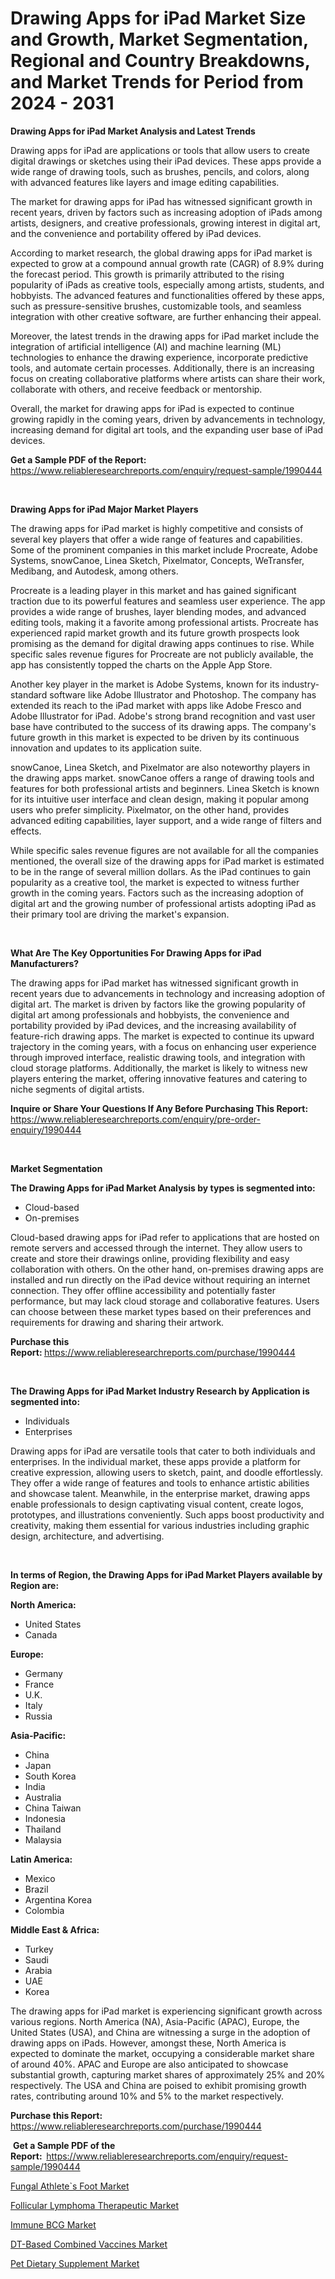 <p><h1>Drawing Apps for iPad Market Size and Growth, Market Segmentation, Regional and Country Breakdowns, and Market Trends for Period from 2024 -  2031</h1></p><p><strong>Drawing Apps for iPad Market Analysis and Latest Trends</strong></p>
<p><p>Drawing apps for iPad are applications or tools that allow users to create digital drawings or sketches using their iPad devices. These apps provide a wide range of drawing tools, such as brushes, pencils, and colors, along with advanced features like layers and image editing capabilities.</p><p>The market for drawing apps for iPad has witnessed significant growth in recent years, driven by factors such as increasing adoption of iPads among artists, designers, and creative professionals, growing interest in digital art, and the convenience and portability offered by iPad devices.</p><p>According to market research, the global drawing apps for iPad market is expected to grow at a compound annual growth rate (CAGR) of 8.9% during the forecast period. This growth is primarily attributed to the rising popularity of iPads as creative tools, especially among artists, students, and hobbyists. The advanced features and functionalities offered by these apps, such as pressure-sensitive brushes, customizable tools, and seamless integration with other creative software, are further enhancing their appeal.</p><p>Moreover, the latest trends in the drawing apps for iPad market include the integration of artificial intelligence (AI) and machine learning (ML) technologies to enhance the drawing experience, incorporate predictive tools, and automate certain processes. Additionally, there is an increasing focus on creating collaborative platforms where artists can share their work, collaborate with others, and receive feedback or mentorship.</p><p>Overall, the market for drawing apps for iPad is expected to continue growing rapidly in the coming years, driven by advancements in technology, increasing demand for digital art tools, and the expanding user base of iPad devices.</p></p>
<p><strong>Get a Sample PDF of the Report:&nbsp;</strong> <a href="https://www.reliableresearchreports.com/enquiry/request-sample/1990444">https://www.reliableresearchreports.com/enquiry/request-sample/1990444</a></p>
<p>&nbsp;</p>
<p><strong>Drawing Apps for iPad Major Market Players</strong></p>
<p><p>The drawing apps for iPad market is highly competitive and consists of several key players that offer a wide range of features and capabilities. Some of the prominent companies in this market include Procreate, Adobe Systems, snowCanoe, Linea Sketch, Pixelmator, Concepts, WeTransfer, Medibang, and Autodesk, among others.</p><p>Procreate is a leading player in this market and has gained significant traction due to its powerful features and seamless user experience. The app provides a wide range of brushes, layer blending modes, and advanced editing tools, making it a favorite among professional artists. Procreate has experienced rapid market growth and its future growth prospects look promising as the demand for digital drawing apps continues to rise. While specific sales revenue figures for Procreate are not publicly available, the app has consistently topped the charts on the Apple App Store.</p><p>Another key player in the market is Adobe Systems, known for its industry-standard software like Adobe Illustrator and Photoshop. The company has extended its reach to the iPad market with apps like Adobe Fresco and Adobe Illustrator for iPad. Adobe's strong brand recognition and vast user base have contributed to the success of its drawing apps. The company's future growth in this market is expected to be driven by its continuous innovation and updates to its application suite.</p><p>snowCanoe, Linea Sketch, and Pixelmator are also noteworthy players in the drawing apps market. snowCanoe offers a range of drawing tools and features for both professional artists and beginners. Linea Sketch is known for its intuitive user interface and clean design, making it popular among users who prefer simplicity. Pixelmator, on the other hand, provides advanced editing capabilities, layer support, and a wide range of filters and effects.</p><p>While specific sales revenue figures are not available for all the companies mentioned, the overall size of the drawing apps for iPad market is estimated to be in the range of several million dollars. As the iPad continues to gain popularity as a creative tool, the market is expected to witness further growth in the coming years. Factors such as the increasing adoption of digital art and the growing number of professional artists adopting iPad as their primary tool are driving the market's expansion.</p></p>
<p>&nbsp;</p>
<p><strong>What Are The Key Opportunities For Drawing Apps for iPad Manufacturers?</strong></p>
<p><p>The drawing apps for iPad market has witnessed significant growth in recent years due to advancements in technology and increasing adoption of digital art. The market is driven by factors like the growing popularity of digital art among professionals and hobbyists, the convenience and portability provided by iPad devices, and the increasing availability of feature-rich drawing apps. The market is expected to continue its upward trajectory in the coming years, with a focus on enhancing user experience through improved interface, realistic drawing tools, and integration with cloud storage platforms. Additionally, the market is likely to witness new players entering the market, offering innovative features and catering to niche segments of digital artists.</p></p>
<p><strong>Inquire or Share Your Questions If Any Before Purchasing This Report:</strong> <a href="https://www.reliableresearchreports.com/enquiry/pre-order-enquiry/1990444">https://www.reliableresearchreports.com/enquiry/pre-order-enquiry/1990444</a></p>
<p>&nbsp;</p>
<p><strong>Market Segmentation</strong></p>
<p><strong>The Drawing Apps for iPad Market Analysis by types is segmented into:</strong></p>
<p><ul><li>Cloud-based</li><li>On-premises</li></ul></p>
<p><p>Cloud-based drawing apps for iPad refer to applications that are hosted on remote servers and accessed through the internet. They allow users to create and store their drawings online, providing flexibility and easy collaboration with others. On the other hand, on-premises drawing apps are installed and run directly on the iPad device without requiring an internet connection. They offer offline accessibility and potentially faster performance, but may lack cloud storage and collaborative features. Users can choose between these market types based on their preferences and requirements for drawing and sharing their artwork.</p></p>
<p><strong>Purchase this Report:&nbsp;</strong><a href="https://www.reliableresearchreports.com/purchase/1990444">https://www.reliableresearchreports.com/purchase/1990444</a></p>
<p>&nbsp;</p>
<p><strong>The Drawing Apps for iPad Market Industry Research by Application is segmented into:</strong></p>
<p><ul><li>Individuals</li><li>Enterprises</li></ul></p>
<p><p>Drawing apps for iPad are versatile tools that cater to both individuals and enterprises. In the individual market, these apps provide a platform for creative expression, allowing users to sketch, paint, and doodle effortlessly. They offer a wide range of features and tools to enhance artistic abilities and showcase talent. Meanwhile, in the enterprise market, drawing apps enable professionals to design captivating visual content, create logos, prototypes, and illustrations conveniently. Such apps boost productivity and creativity, making them essential for various industries including graphic design, architecture, and advertising.</p></p>
<p>&nbsp;</p>
<p><strong>In terms of Region, the Drawing Apps for iPad Market Players available by Region are:</strong></p>
<p>
    <p> <strong> North America: </strong>
        <ul>
            <li>United States</li>
            <li>Canada</li>
        </ul>
        </p> 
    <p> <strong> Europe: </strong>
        <ul>
            <li>Germany</li>
            <li>France</li>
            <li>U.K.</li>
            <li>Italy</li>
            <li>Russia</li>
        </ul>
        </p> 
    <p> <strong> Asia-Pacific: </strong>
        <ul>
            <li>China</li>
            <li>Japan</li>
            <li>South Korea</li>
            <li>India</li>
            <li>Australia</li>
            <li>China Taiwan</li>
            <li>Indonesia</li>
            <li>Thailand</li>
            <li>Malaysia</li>
        </ul>
        </p> 
    <p> <strong> Latin America: </strong>
        <ul>
            <li>Mexico</li>
            <li>Brazil</li>
            <li>Argentina Korea</li>
            <li>Colombia</li>
        </ul>
        </p> 
    <p> <strong> Middle East & Africa: </strong>
        <ul>
            <li>Turkey</li>
            <li>Saudi</li>
            <li>Arabia</li>
            <li>UAE</li>
            <li>Korea</li>
        </ul>
    </p>
    </p>
<p><p>The drawing apps for iPad market is experiencing significant growth across various regions. North America (NA), Asia-Pacific (APAC), Europe, the United States (USA), and China are witnessing a surge in the adoption of drawing apps on iPads. However, amongst these, North America is expected to dominate the market, occupying a considerable market share of around 40%. APAC and Europe are also anticipated to showcase substantial growth, capturing market shares of approximately 25% and 20% respectively. The USA and China are poised to exhibit promising growth rates, contributing around 10% and 5% to the market respectively.</p></p>
<p><strong>Purchase this Report: </strong><a href="https://www.reliableresearchreports.com/purchase/1990444">https://www.reliableresearchreports.com/purchase/1990444</a></p>
<p>&nbsp;<strong>Get a Sample PDF of the Report:&nbsp;&nbsp;</strong><a href="https://www.reliableresearchreports.com/enquiry/request-sample/1990444">https://www.reliableresearchreports.com/enquiry/request-sample/1990444</a></p>
<p><strong></strong></p>
<p><p><a href="https://medium.com/@rosethompson73/fungal-athlete-s-foot-market-size-market-outlook-and-market-forecast-2024-to-2031-983ed3ef3008">Fungal Athlete`s Foot Market</a></p><p><a href="https://medium.com/@rosethompson73/follicular-lymphoma-therapeutic-market-analysis-and-sze-forecasted-for-period-from-2024-to-2031-e44bd77b5865">Follicular Lymphoma Therapeutic Market</a></p><p><a href="https://github.com/nathandecarvalho/Market-Research-Report-List-1/blob/main/immune-bcg-market.md">Immune BCG Market</a></p><p><a href="https://github.com/markusgodoy/Market-Research-Report-List-1/blob/main/dt-based-combined-vaccines-market.md">DT-Based Combined Vaccines Market</a></p><p><a href="https://medium.com/@rosethompson73/pet-dietary-supplement-market-size-reveals-the-best-marketing-channels-in-global-industry-5d599f9b5517">Pet Dietary Supplement Market</a></p></p>